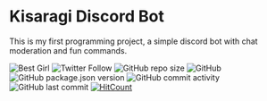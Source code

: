 # Kisaragi Discord Bot
This is my first programming project, a simple discord bot with chat moderation and fun commands. 

![Best Girl](https://encrypted-tbn0.gstatic.com/images?q=tbn:ANd9GcQOYUG9u3l8feN4qP9O7yuGfFxCBVGJSaLC_zstsh3vwknFIoqf)
![Twitter Follow](https://img.shields.io/twitter/follow/tenpimusic?label=Follow&style=social)
![GitHub repo size](https://img.shields.io/github/repo-size/tenpi/kisaragi)
![GitHub](https://img.shields.io/github/license/tenpi/kisaragi)
![GitHub package.json version](https://img.shields.io/github/package-json/v/tenpi/kisaragi)
![GitHub commit activity](https://img.shields.io/github/commit-activity/w/tenpi/kisaragi)
![GitHub last commit](https://img.shields.io/github/last-commit/tenpi/kisaragi)
[![HitCount](http://hits.dwyl.io/tenpi/kisaragi.svg)](http://hits.dwyl.io/tenpi/kisaragi)

